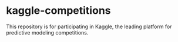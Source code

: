 kaggle-competitions
===================

This repository is for participating in Kaggle, the leading platform for predictive modeling competitions.
